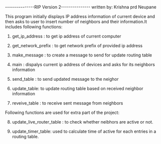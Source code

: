 ---------------RIP Version 2---------------
written by: Krishna prd Neupane

This program initially displays IP address
information of current device and then asks
to user to insert number of neighbors and 
their information.It includes following 
functions:
1) get_ip_address : to get ip address of
current computer

2) get_network_prefix : to get network 
prefix of provided ip address

3) make_message : to create a message to
send for update routing table

4) main : dispalys current ip address of devices
and asks for its neighbors information

5) send_table : to send updated message to the 
neighor

6) update_table: to update routing table based on 
received neighbor information


7) reveive_table : to receive sent message from neighbors

Following functions are used for extra part of the project:

8) update_live_router_table : to check whether neibhors are
active or not.

9) update_timer_table: used to calculate time of active
for each entries in a routing table.
